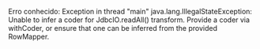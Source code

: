 Erro conhecido: Exception in thread "main" java.lang.IllegalStateException: Unable to infer a coder for JdbcIO.readAll() transform. Provide a coder via withCoder, or ensure that one can be inferred from the provided RowMapper.
